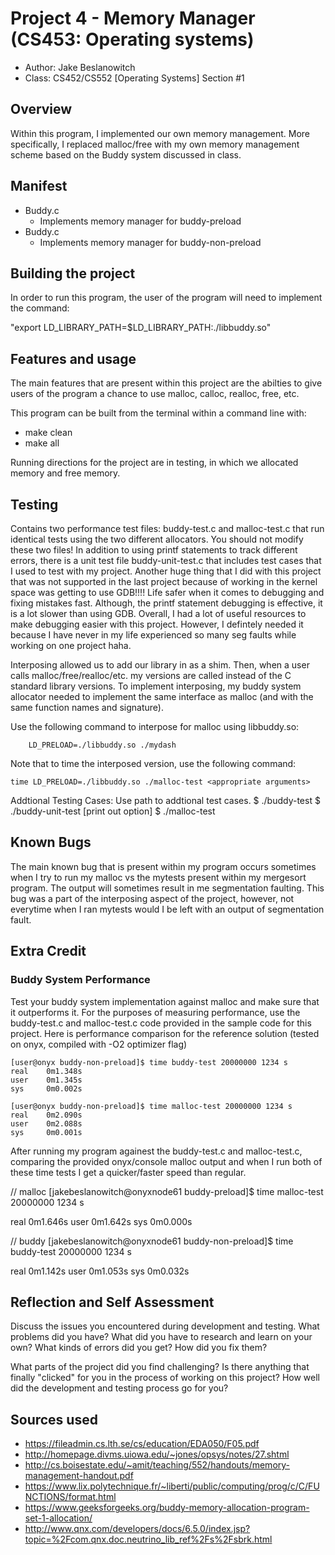 # Project 4 - Memory Manager (CS453: Operating systems) 

* Author: Jake Beslanowitch
* Class: CS452/CS552 [Operating Systems] Section #1

## Overview

Within this program, I implemented our own memory management. More specifically, I replaced malloc/free with my own memory management scheme based on the Buddy system discussed in class.

## Manifest

- Buddy.c
	- Implements memory manager for buddy-preload
- Buddy.c
	- Implements memory manager for buddy-non-preload

## Building the project

In order to run this program, the user of the program will need to implement the command:

"export LD_LIBRARY_PATH=$LD_LIBRARY_PATH:./libbuddy.so"

## Features and usage

The main features that are present within this project are the abilties to give users of the program a chance to use malloc, calloc, realloc, free, etc.

This program can be built from the terminal within a command line with:
- make clean
- make all

Running directions for the project are in testing, in which
we allocated memory and free memory. 

## Testing
Contains two performance test files: buddy-test.c and malloc-test.c that run identical tests using the two different allocators. You should not modify these two files! In addition to using printf statements to track different errors, there is a unit test file buddy-unit-test.c that includes test cases that I used to test with my project. Another huge thing that I did with this project that was not supported in the last project because of working in the kernel space was getting to use GDB!!!! Life safer when it comes to debugging and fixing mistakes fast. Although, the printf statement debugging is effective, it is a lot slower than using GDB. Overall, I had a lot of useful resources to make debugging easier with this project. However, I defintely needed it because I have never in my life experienced so many seg faults while working on one project haha. 

Interposing allowed us to add our library in as a shim. Then, when a user calls malloc/free/realloc/etc. my versions are called instead of the C standard library versions.  To implement interposing, my buddy system allocator needed to implement the same interface as malloc (and with the same function names and signature).

Use the following command to interpose for malloc using libbuddy.so:

```console
    LD_PRELOAD=./libbuddy.so ./mydash
```

Note that to time the interposed version, use the following command:

```console
time LD_PRELOAD=./libbuddy.so ./malloc-test <appropriate arguments>
```
Addtional Testing Cases:
	Use path to addtional test cases. 
		$ ./buddy-test 
		$ ./buddy-unit-test [print out option]
		$ ./malloc-test 

## Known Bugs

The main known bug that is present within my program occurs sometimes when I try to run my malloc vs the mytests present within my mergesort program. The output will sometimes result in me segmentation faulting. This bug was a part of the interposing aspect of the project, however, not everytime when I ran mytests would I be left with an output of segmentation fault. 


## Extra Credit 

### Buddy System Performance
Test your buddy system implementation against malloc and make sure that it outperforms it. For the purposes of measuring performance, use the buddy-test.c and malloc-test.c code provided in the sample code for this project. Here is performance comparison for the reference solution (tested on onyx, compiled with -O2 optimizer flag)

```console
[user@onyx buddy-non-preload]$ time buddy-test 20000000 1234 s
real    0m1.348s
user    0m1.345s
sys     0m0.002s

[user@onyx buddy-non-preload]$ time malloc-test 20000000 1234 s      
real    0m2.090s
user    0m2.088s
sys     0m0.001s
```
After running my program againest the buddy-test.c and malloc-test.c, comparing the provided onyx/console malloc output and when I run both of these time tests I get a quicker/faster speed than regular. 

// malloc
[jakebeslanowitch@onyxnode61 buddy-preload]$ time malloc-test 20000000 1234 s

real	0m1.646s
user	0m1.642s
sys	    0m0.000s

// buddy
[jakebeslanowitch@onyxnode61 buddy-non-preload]$ time buddy-test 20000000 1234 s

real	0m1.142s
user	0m1.053s
sys	0m0.032s


## Reflection and Self Assessment

Discuss the issues you encountered during development and testing. What
problems did you have? What did you have to research and learn on your
own? What kinds of errors did you get? How did you fix them?

What parts of the project did you find challenging? Is there anything that
finally "clicked" for you in the process of working on this project? How well
did the development and testing process go for you?

## Sources used

- https://fileadmin.cs.lth.se/cs/education/EDA050/F05.pdf
- http://homepage.divms.uiowa.edu/~jones/opsys/notes/27.shtml
- http://cs.boisestate.edu/~amit/teaching/552/handouts/memory-management-handout.pdf
- https://www.lix.polytechnique.fr/~liberti/public/computing/prog/c/C/FUNCTIONS/format.html
- https://www.geeksforgeeks.org/buddy-memory-allocation-program-set-1-allocation/
- http://www.qnx.com/developers/docs/6.5.0/index.jsp?topic=%2Fcom.qnx.doc.neutrino_lib_ref%2Fs%2Fsbrk.html
